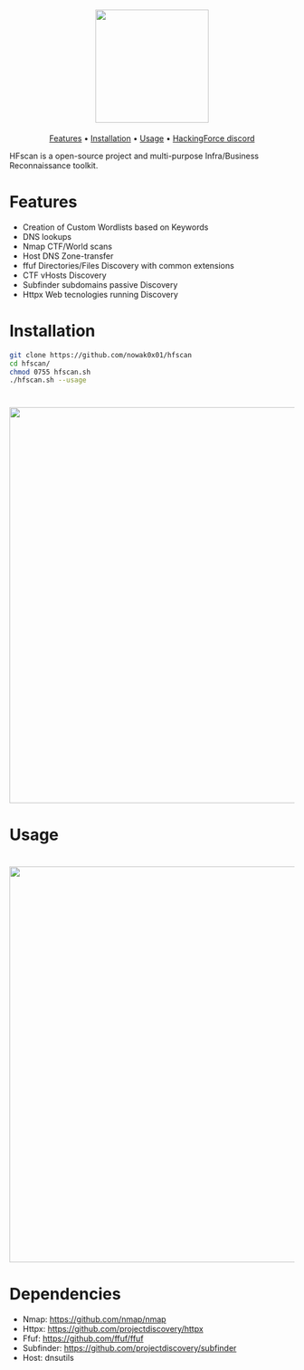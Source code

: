 <h1 align="center">
  <img src="https://user-images.githubusercontent.com/96009982/146700117-c0fae622-091b-427e-bde0-81c4efd15ac6.png" width="200px"></a>
  <br>
</h1>

<p align="center">
  <a href="#features">Features</a> •
  <a href="#installation">Installation</a> •
  <a href="#usage">Usage</a> •
  <a href="https://discord.gg/PePM2NR5zS">HackingForce discord</a>
</p>

HFscan is a open-source project and multi-purpose Infra/Business Reconnaissance toolkit.

# Features

- Creation of Custom Wordlists based on Keywords
- DNS lookups
- Nmap CTF/World scans
- Host DNS Zone-transfer
- ffuf Directories/Files Discovery with common extensions
- CTF vHosts Discovery
- Subfinder subdomains passive Discovery
- Httpx Web tecnologies running Discovery


# Installation

```sh
git clone https://github.com/nowak0x01/hfscan
cd hfscan/
chmod 0755 hfscan.sh
./hfscan.sh --usage
```

<h1 align="center">
  <img src="https://user-images.githubusercontent.com/96009982/146700163-0cf8b9d4-4092-4817-9968-ddf16683f33b.png" width="700px"></a>
  <br>
</h1>



# Usage

<h1 align="center">
  <img src="https://user-images.githubusercontent.com/96009982/146700169-01e49b9f-1f9d-4dd7-a912-82cb0ecb306f.png" width="700px"></a>
  <br>
</h1>

# Dependencies

- Nmap: https://github.com/nmap/nmap
- Httpx: https://github.com/projectdiscovery/httpx
- Ffuf: https://github.com/ffuf/ffuf
- Subfinder: https://github.com/projectdiscovery/subfinder
- Host: dnsutils
